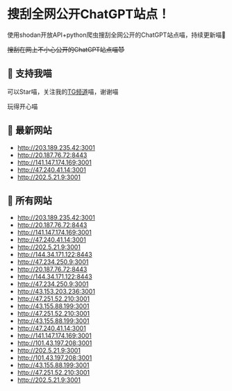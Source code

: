 # 搜刮全网公开ChatGPT站点！

使用shodan开放API+python爬虫搜刮全网公开的ChatGPT站点喵，持续更新喵🥳

~~搜刮在网上不小心公开的ChatGPT站点喵😈~~

## 🚀 支持我喵

可以Star喵，关注我的[TG频道](https://t.me/puddin_share)喵，谢谢喵

玩得开心喵

## 📖 最新网站

- http://203.189.235.42:3001
- http://20.187.76.72:8443
- http://141.147.174.169:3001
- http://47.240.41.14:3001
- http://202.5.21.9:3001


## 📖 所有网站

- http://203.189.235.42:3001
- http://20.187.76.72:8443
- http://141.147.174.169:3001
- http://47.240.41.14:3001
- http://202.5.21.9:3001
- http://144.34.171.122:8443
- http://47.234.250.9:3001
- http://20.187.76.72:8443
- http://144.34.171.122:8443
- http://47.234.250.9:3001
- http://43.153.203.236:3001
- http://47.251.52.210:3001
- http://43.155.88.199:3001
- http://47.251.52.210:3001
- http://43.155.88.199:3001
- http://47.240.41.14:3001
- http://141.147.174.169:3001
- http://101.43.197.208:3001
- http://202.5.21.9:3001
- http://101.43.197.208:3001
- http://43.155.88.199:3001
- http://47.251.52.210:3001
- http://202.5.21.9:3001


